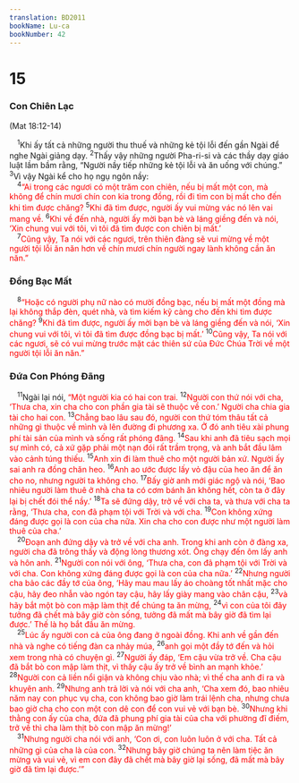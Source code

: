```yaml
---
translation: BD2011
bookName: Lu-ca 
bookNumber: 42
---
```


<div class="title"><h1>15</h1><h3>Con Chiên Lạc</h3><p>(Mat 18:12-14)</p></div>
<span class="verse lu_15_1"> <sup>1</sup>Khi ấy tất cả những người thu thuế và những kẻ tội lỗi đến gần Ngài để nghe Ngài giảng dạy. </span>
<span class="verse lu_15_2"><sup>2</sup>Thấy vậy những người Pha-ri-si và các thầy dạy giáo luật lầm bầm rằng, “Người nầy tiếp những kẻ tội lỗi và ăn uống với chúng.” </span>
<span class="verse lu_15_3"><sup>3</sup>Vì vậy Ngài kể cho họ ngụ ngôn nầy:<br/></span>
<span class="verse lu_15_4"> <sup>4</sup><font color="red">“Ai trong các ngươi có một trăm con chiên, nếu bị mất một con, mà không để chín mươi chín con kia trong đồng, rồi đi tìm con bị mất cho đến khi tìm được chăng? </font></span>
<span class="verse lu_15_5"><sup>5</sup><font color="red">Khi đã tìm được, người ấy vui mừng vác nó lên vai mang về. </font></span>
<span class="verse lu_15_6"><sup>6</sup><font color="red">Khi về đến nhà, người ấy mời bạn bè và láng giềng đến và nói, ‘Xin chung vui với tôi, vì tôi đã tìm được con chiên bị mất.’ </font><br/></span>
<span class="verse lu_15_7"> <sup>7</sup><font color="red">Cũng vậy, Ta nói với các ngươi, trên thiên đàng sẽ vui mừng về một người tội lỗi ăn năn hơn về chín mươi chín người ngay lành không cần ăn năn.”</font><br/></span>
<div class="title"><h3>Ðồng Bạc Mất</h3></div>
<span class="verse lu_15_8"> <sup>8</sup><font color="red">“Hoặc có người phụ nữ nào có mười đồng bạc, nếu bị mất một đồng mà lại không thắp đèn, quét nhà, và tìm kiếm kỹ càng cho đến khi tìm được chăng? </font></span>
<span class="verse lu_15_9"><sup>9</sup><font color="red">Khi đã tìm được, người ấy mời bạn bè và láng giềng đến và nói, ‘Xin chung vui với tôi, vì tôi đã tìm được đồng bạc bị mất.’ </font></span>
<span class="verse lu_15_10"><sup>10</sup><font color="red">Cũng vậy, Ta nói với các ngươi, sẽ có vui mừng trước mặt các thiên sứ của Ðức Chúa Trời về một người tội lỗi ăn năn.”</font><br/></span>
<div class="title"><h3>Ðứa Con Phóng Ðãng</h3></div>
<span class="verse lu_15_11"> <sup>11</sup>Ngài lại nói, <font color="red">“Một người kia có hai con trai. </font></span>
<span class="verse lu_15_12"><sup>12</sup><font color="red">Người con thứ nói với cha, ‘Thưa cha, xin cha cho con phần gia tài sẽ thuộc về con.’ Người cha chia gia tài cho hai con. </font></span>
<span class="verse lu_15_13"><sup>13</sup><font color="red">Chẳng bao lâu sau đó, người con thứ tóm thâu tất cả những gì thuộc về mình và lên đường đi phương xa. Ở đó anh tiêu xài phung phí tài sản của mình và sống rất phóng đãng. </font></span>
<span class="verse lu_15_14"><sup>14</sup><font color="red">Sau khi anh đã tiêu sạch mọi sự mình có, cả xứ gặp phải một nạn đói rất trầm trọng, và anh bắt đầu lâm vào cảnh túng thiếu. </font></span>
<span class="verse lu_15_15"><sup>15</sup><font color="red">Anh xin đi làm thuê cho một người bản xứ. Người ấy sai anh ra đồng chăn heo. </font></span>
<span class="verse lu_15_16"><sup>16</sup><font color="red">Anh ao ước được lấy vỏ đậu của heo ăn để ăn cho no, nhưng người ta không cho. </font></span>
<span class="verse lu_15_17"><sup>17</sup><font color="red">Bấy giờ anh mới giác ngộ và nói, ‘Bao nhiêu người làm thuê ở nhà cha ta có cơm bánh ăn không hết, còn ta ở đây lại bị chết đói thể nầy.’ </font></span>
<span class="verse lu_15_18"><sup>18</sup><font color="red">Ta sẽ đứng dậy, trở về với cha ta, và thưa với cha ta rằng, ‘Thưa cha, con đã phạm tội với Trời và với cha. </font></span>
<span class="verse lu_15_19"><sup>19</sup><font color="red">Con không xứng đáng được gọi là con của cha nữa. Xin cha cho con được như một người làm thuê của cha.’</font><br/></span>
<span class="verse lu_15_20"> <sup>20</sup><font color="red">Ðoạn anh đứng dậy và trở về với cha anh. Trong khi anh còn ở đàng xa, người cha đã trông thấy và động lòng thương xót. Ông chạy đến ôm lấy anh và hôn anh. </font></span>
<span class="verse lu_15_21"><sup>21</sup><font color="red">Người con nói với ông, ‘Thưa cha, con đã phạm tội với Trời và với cha. Con không xứng đáng được gọi là con của cha nữa.’ </font></span>
<span class="verse lu_15_22"><sup>22</sup><font color="red">Nhưng người cha bảo các đầy tớ của ông, ‘Hãy mau mau lấy áo choàng tốt nhất mặc cho cậu, hãy đeo nhẫn vào ngón tay cậu, hãy lấy giày mang vào chân cậu, </font></span>
<span class="verse lu_15_23"><sup>23</sup><font color="red">và hãy bắt một bò con mập làm thịt để chúng ta ăn mừng, </font></span>
<span class="verse lu_15_24"><sup>24</sup><font color="red">vì con của tôi đây tưởng đã chết mà bây giờ còn sống, tưởng đã mất mà bây giờ đã tìm lại được.’ Thế là họ bắt đầu ăn mừng.</font><br/></span>
<span class="verse lu_15_25"> <sup>25</sup><font color="red">Lúc ấy người con cả của ông đang ở ngoài đồng. Khi anh về gần đến nhà và nghe có tiếng đàn ca nhảy múa, </font></span>
<span class="verse lu_15_26"><sup>26</sup><font color="red">anh gọi một đầy tớ đến và hỏi xem trong nhà có chuyện gì. </font></span>
<span class="verse lu_15_27"><sup>27</sup><font color="red">Người ấy đáp, ‘Em cậu vừa trở về. Cha cậu đã bắt bò con mập làm thịt, vì thấy cậu ấy trở về bình an mạnh khỏe.’ </font></span>
<span class="verse lu_15_28"><sup>28</sup><font color="red">Người con cả liền nổi giận và không chịu vào nhà; vì thế cha anh đi ra và khuyên anh. </font></span>
<span class="verse lu_15_29"><sup>29</sup><font color="red">Nhưng anh trả lời và nói với cha anh, ‘Cha xem đó, bao nhiêu năm nay con phục vụ cha, con không bao giờ làm trái lệnh cha, nhưng chưa bao giờ cha cho con một con dê con để con vui vẻ với bạn bè. </font></span>
<span class="verse lu_15_30"><sup>30</sup><font color="red">Nhưng khi thằng con ấy của cha, đứa đã phung phí gia tài của cha với phường đĩ điếm, trở về thì cha làm thịt bò con mập ăn mừng!’</font><br/></span>
<span class="verse lu_15_31"> <sup>31</sup><font color="red">Nhưng người cha nói với anh, ‘Con ơi, con luôn luôn ở với cha. Tất cả những gì của cha là của con. </font></span>
<span class="verse lu_15_32"><sup>32</sup><font color="red">Nhưng bây giờ chúng ta nên làm tiệc ăn mừng và vui vẻ, vì em con đây đã chết mà bây giờ lại sống, đã mất mà bây giờ đã tìm lại được.’” </font><br/></span>
